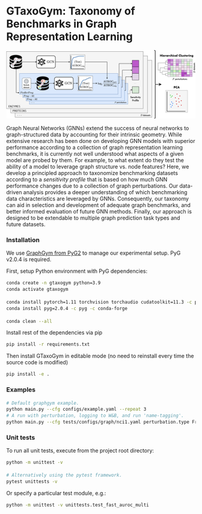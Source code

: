 # GTaxoGym: Taxonomy of Benchmarks in Graph Representation Learning

![GTaxoGym-viz](./GTaxoGym.png)

Graph Neural Networks (GNNs) extend the success of neural networks to graph-structured data by accounting for their intrinsic geometry. While extensive research has been done on developing GNN models with superior performance according to a collection of graph representation learning benchmarks, it is currently not well understood what aspects of a given model are probed by them. For example, to what extent do they test the ability of a model to leverage graph structure vs. node features?
Here, we develop a principled approach to taxonomize benchmarking datasets according to a *sensitivity profile* that is based on how much GNN performance changes due to a collection of graph perturbations.
Our data-driven analysis provides a deeper understanding of which benchmarking data characteristics are leveraged by GNNs. 
Consequently, our taxonomy can aid in selection and development of adequate graph benchmarks, and better informed evaluation of future GNN methods. Finally, our approach is designed to be extendable to multiple graph prediction task types and future datasets.



### Installation
We use [GraphGym from PyG2](https://pytorch-geometric.readthedocs.io/en/2.0.4/notes/graphgym.html) to manage our experimental setup. PyG v2.0.4 is required.

First, setup Python environment with PyG dependencies:

```bash
conda create -n gtaxogym python=3.9
conda activate gtaxogym

conda install pytorch=1.11 torchvision torchaudio cudatoolkit=11.3 -c pytorch -c nvidia
conda install pyg=2.0.4 -c pyg -c conda-forge

conda clean --all
```

Install rest of the dependencies via pip

```bash
pip install -r requirements.txt
```

Then install GTaxoGym in editable mode (no need to reinstall every time the source code is modified)

```bash
pip install -e .
```

### Examples
```bash
# Default graphgym example.
python main.py --cfg configs/example.yaml --repeat 3
# A run with perturbation, logging to W&B, and run 'name-tagging'.
python main.py --cfg tests/configs/graph/nci1.yaml perturbation.type Fragmented-k2 train.mode custom wandb.use True name_tag test01
```

### Unit tests

To run all unit tests, execute from the project root directory:

```bash
python -m unittest -v

# Alternatively using the pytest framework.
pytest unittests -v
```

Or specify a particular test module, e.g.:

```bash
python -m unittest -v unittests.test_fast_auroc_multi
```
